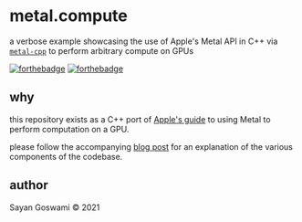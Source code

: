 # metal.compute

a verbose example showcasing the use of Apple's Metal API in C++ via [`metal-cpp`](https://github.com/bkaradzic/metal-cpp) to perform arbitrary compute on GPUs

[![forthebadge](https://forthebadge.com/images/badges/made-with-c-plus-plus.svg)](https://blog.sayan.page/metal-for-compute/)
[![forthebadge](https://forthebadge.com/images/badges/check-it-out.svg)](https://blog.sayan.page/metal-for-compute/)

## why

this repository exists as a C++ port of [Apple's guide](https://developer.apple.com/documentation/metal/basic_tasks_and_concepts/performing_calculations_on_a_gpu) to using Metal to perform computation on a GPU.

please follow the accompanying [blog post](https://blog.sayan.page/metal-for-compute/) for an explanation of the various components
of the codebase.

## author

Sayan Goswami &copy; 2021
